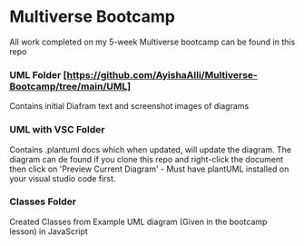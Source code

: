 # Multiverse Bootcamp

All work completed on my 5-week Multiverse bootcamp can be found in this repo

### UML Folder [https://github.com/AyishaAlli/Multiverse-Bootcamp/tree/main/UML]

Contains initial Diafram text and screenshot images of diagrams

### UML with VSC Folder

Contains .plantuml docs which when updated, will update the diagram.
The diagram can de found if you clone this repo and right-click the document then click on 'Preview Current Diagram' - Must have plantUML installed on your visual studio code first.

### Classes Folder

Created Classes from Example UML diagram (Given in the bootcamp lesson) in JavaScript
